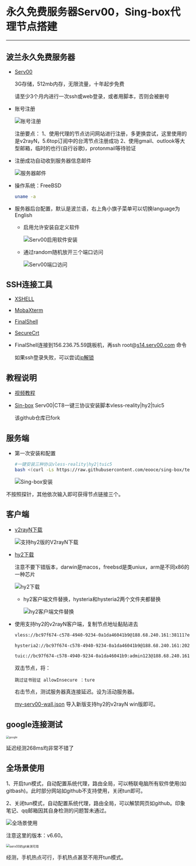 # 永久免费服务器Serv00，Sing-box代理节点搭建

---

## 波兰永久免费服务器

- [Serv00](https://www.serv00.com/)

  3G存储，512mb内存，无限流量，十年起步免费

  请至少3个月内进行一次ssh或web登录，或者用脚本，否则会被删号

- 账号注册

  ![账号注册](https://raw.githubusercontent.com/GaloisLYJ/booknotes/refs/heads/master/%E4%BA%91%E6%9C%8D%E5%8A%A1%E5%99%A8%E4%B9%8B%E7%A7%91%E5%AD%A6%E4%B8%8A%E7%BD%91/file/Serv00%E6%B3%A8%E5%86%8C.png)

  注册要点：
  1、使用代理的节点访问网站进行注册，多更换尝试，这里使用的是v2rayN，5.6top订阅中的台湾节点注册成功
  2、使用gmail、outlook等大型邮箱，临时的也行(自行谷歌)，protonmail等待验证

- 注册成功自动收到服务器信息邮件

  ![服务器邮件](https://raw.githubusercontent.com/GaloisLYJ/booknotes/refs/heads/master/%E4%BA%91%E6%9C%8D%E5%8A%A1%E5%99%A8%E4%B9%8B%E7%A7%91%E5%AD%A6%E4%B8%8A%E7%BD%91/file/Serv00%E6%9C%8D%E5%8A%A1%E5%99%A8%E9%82%AE%E4%BB%B6.png)

- 操作系统：FreeBSD

  ```bash
  uname -a
  ```

- 服务器后台配置，默认是波兰语，右上角小旗子菜单可以切换language为English

  - 启用允许安装自定义软件

    ![Serv00启用软件安装](https://raw.githubusercontent.com/GaloisLYJ/booknotes/refs/heads/master/%E4%BA%91%E6%9C%8D%E5%8A%A1%E5%99%A8%E4%B9%8B%E7%A7%91%E5%AD%A6%E4%B8%8A%E7%BD%91/file/Serv00%E5%90%AF%E7%94%A8%E8%BD%AF%E4%BB%B6%E5%AE%89%E8%A3%85.png)

  - 通过random随机放开三个端口访问

    ![Serv00端口访问](https://raw.githubusercontent.com/GaloisLYJ/booknotes/refs/heads/master/%E4%BA%91%E6%9C%8D%E5%8A%A1%E5%99%A8%E4%B9%8B%E7%A7%91%E5%AD%A6%E4%B8%8A%E7%BD%91/file/Serv00%E7%AB%AF%E5%8F%A3%E8%AE%BF%E9%97%AE.png)

## SSH连接工具

- [XSHELL](https://www.xshell.com/zh/free-for-home-school/)

- [MobaXterm](https://mobaxterm.mobatek.net/)

- [FinalShell](https://www.hostbuf.com/t/988.html)

- [SecureCrt](https://www.vandyke.com/products/securecrt/)

- FinalShell连接到156.236.75.59跳板机，再ssh root@[s14.serv00.com](http://s14.serv00.com/) 命令

  如果ssh登录失败，可以尝试[ip解锁](https://www.serv00.com/ip_unban/)

## 教程说明

   - [视频教程](https://www.youtube.com/watch?v=gOc1J91PAFo)

   - [Sin-box](https://github.com/GaloisLYJ/Sing-box) Serv00|CT8一键三协议安装脚本vless-reality|hy2|tuic5

     该github仓库已fork

## 服务端

- 第一次安装和配置

  ```bash
  #一键安装三种协议vless-reality|hy2|tuic5
  bash <(curl -Ls https://raw.githubusercontent.com/eooce/sing-box/test/sb_00.sh)
  ```
  
  ![Sing-box安装](https://raw.githubusercontent.com/GaloisLYJ/booknotes/refs/heads/master/%E4%BA%91%E6%9C%8D%E5%8A%A1%E5%99%A8%E4%B9%8B%E7%A7%91%E5%AD%A6%E4%B8%8A%E7%BD%91/file/Serv00%E7%9A%84Sing-box%E5%AE%89%E8%A3%85.png)
  

不按照探针，其他依次输入即可获得节点链接三个。


## 客户端

- [v2rayN下载]([https://github.com/2dust/v2rayN/releases/latest](https://bulianglin.com/g/aHR0cHM6Ly9naXRodWIuY29tLzJkdXN0L3YycmF5Ti9yZWxlYXNlcy9sYXRlc3Q))

  ![支持hy2版的V2rayN下载](https://raw.githubusercontent.com/GaloisLYJ/booknotes/refs/heads/master/%E4%BA%91%E6%9C%8D%E5%8A%A1%E5%99%A8%E4%B9%8B%E7%A7%91%E5%AD%A6%E4%B8%8A%E7%BD%91/file/%E6%94%AF%E6%8C%81hy2%E7%89%88%E7%9A%84V2rayN%E4%B8%8B%E8%BD%BD.png)

- [hy2下载]([https://github.com/apernet/hysteria/releases](https://bulianglin.com/g/aHR0cHM6Ly9naXRodWIuY29tL2FwZXJuZXQvaHlzdGVyaWEvcmVsZWFzZXM))

  注意不要下错版本，darwin是macos，freebsd是类uniux，arm是不同x86的一种芯片

  ![hy2下载](https://raw.githubusercontent.com/GaloisLYJ/booknotes/refs/heads/master/%E4%BA%91%E6%9C%8D%E5%8A%A1%E5%99%A8%E4%B9%8B%E7%A7%91%E5%AD%A6%E4%B8%8A%E7%BD%91/file/hy2%E4%B8%8B%E8%BD%BD.png)

   - hy2客户端文件替换，hysteria和hysteria2两个文件夹都替换

     ![hy2客户端文件替换](https://raw.githubusercontent.com/GaloisLYJ/booknotes/refs/heads/master/%E4%BA%91%E6%9C%8D%E5%8A%A1%E5%99%A8%E4%B9%8B%E7%A7%91%E5%AD%A6%E4%B8%8A%E7%BD%91/file/hy2%E5%AE%A2%E6%88%B7%E7%AB%AF%E6%96%87%E4%BB%B6%E6%9B%BF%E6%8D%A2.png)

- 使用支持hy2的v2rayN客户端，复制节点地址黏贴进去

  ```bash
  vless://bc97f674-c578-4940-9234-0a1da46041b9@188.68.240.161:38111?encryption=none&flow=xtls-rprx-vision&security=reality&sni=www.cerebrium.ai&fp=chrome&pbk=ySuX5fxZwxVOW2bFEgC8xRlUqtBVwncZWVxhH1nfMyI&type=tcp&headerType=none#-s14-reality
  
  hysteria2://bc97f674-c578-4940-9234-0a1da46041b9@188.68.240.161:20273/?sni=www.bing.com&alpn=h3&insecure=1#-s14-hy2
  
  tuic://bc97f674-c578-4940-9234-0a1da46041b9:admin123@188.68.240.161:38120?sni=www.bing.com&congestion_control=bbr&udp_relay_mode=native&alpn=h3&allow_insecure=1#-s14-tuic
  ```
  
  双击节点，将：
  
  ```
  跳过证书验证 allowInsecure ：ture
  ```
  
  右击节点，测试服务器真连接延迟。设为活动服务器。
  
   [my-serv00-wall.json](D:\booknotes\云服务器之科学上网\file\my-serv00-wall.json) 导入新版支持hy2的v2rayN win版即可。

## google连接测试

<img src="https://raw.githubusercontent.com/GaloisLYJ/booknotes/refs/heads/master/%E4%BA%91%E6%9C%8D%E5%8A%A1%E5%99%A8%E4%B9%8B%E7%A7%91%E5%AD%A6%E4%B8%8A%E7%BD%91/file/google%E8%BF%9E%E6%8E%A5%E6%B5%8B%E8%AF%95.png" alt="google" style="zoom:50%;" />

延迟经测268ms均非常不错了

## 全场景使用

1、开启tun模式，自动配置系统代理，路由全局，可以畅联电脑所有软件使用(如gitbash)。此时部分网站如github不支持使用，关闭tun即可。

2、关闭tun模式，自动配置系统代理，路由全局，可以解禁网页如github。印象笔记、qq邮箱因其自身检测的问题暂未通过。

![全场景使用](https://raw.githubusercontent.com/GaloisLYJ/booknotes/refs/heads/master/%E4%BA%91%E6%9C%8D%E5%8A%A1%E5%99%A8%E4%B9%8B%E7%A7%91%E5%AD%A6%E4%B8%8A%E7%BD%91/file/Serv00%E7%9A%84V2rayN%E5%85%A8%E5%9C%BA%E6%99%AF.png)

注意这里的版本：v6.60。

<img src="https://raw.githubusercontent.com/GaloisLYJ/booknotes/refs/heads/master/%E4%BA%91%E6%9C%8D%E5%8A%A1%E5%99%A8%E4%B9%8B%E7%A7%91%E5%AD%A6%E4%B8%8A%E7%BD%91/file/Serv00%E7%9A%84git.png" alt="serv00的git亲测可用" style="zoom:60%;" />

经测，手机热点可行，手机热点甚至不用开tun模式。